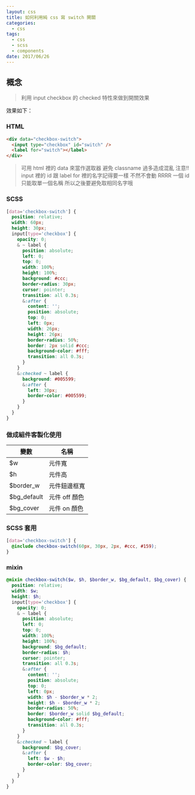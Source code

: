 ```yaml
---
layout: css
title: 如何利用純 css 寫 switch 開關
categories:
  - css
tags:
  - css
  - scss
  - components
date: 2017/06/26
---
```


## 概念

> 利用 input checkbox 的 checked 特性來做到開關效果

效果如下：


### HTML

```html
<div data="checkbox-switch">
  <input type="checkbox" id="switch" />
  <label for="switch"></label>
</div>
```

> 可用 html 裡的 data 來當作選取器 避免 classname 過多造成混亂
> 注意!! input 裡的 id 跟 label for 裡的名字記得要一樣 不然不會動 RRRR
> 一個 id 只能取單一個名稱 所以之後要避免取相同名字哦

### SCSS

```css
[data='checkbox-switch'] {
  position: relative;
  width: 60px;
  height: 30px;
  input[type='checkbox'] {
    opacity: 0;
    & ~ label {
      position: absolute;
      left: 0;
      top: 0;
      width: 100%;
      height: 100%;
      background: #ccc;
      border-radius: 30px;
      cursor: pointer;
      transition: all 0.3s;
      &:after {
        content: '';
        position: absolute;
        top: 0;
        left: 0px;
        width: 26px;
        height: 26px;
        border-radius: 50%;
        border: 2px solid #ccc;
        background-color: #fff;
        transition: all 0.3s;
      }
    }
    &:checked ~ label {
      background: #005599;
      &:after {
        left: 30px;
        border-color: #005599;
      }
    }
  }
}
```

### 做成組件客製化使用

| 變數         | 名稱          |
| ------------ | ------------- |
| \$w          | 元件寬        |
| \$h          | 元件高        |
| \$border_w   | 元件鈕邊框寬  |
| \$bg_default | 元件 off 顏色 |
| \$bg_cover   | 元件 on 顏色  |

### SCSS 套用

```scss
[data='checkbox-switch'] {
  @include checkbox-switch(60px, 30px, 2px, #ccc, #159);
}
```

### mixin

```scss
@mixin checkbox-switch($w, $h, $border_w, $bg_default, $bg_cover) {
  position: relative;
  width: $w;
  height: $h;
  input[type='checkbox'] {
    opacity: 0;
    & ~ label {
      position: absolute;
      left: 0;
      top: 0;
      width: 100%;
      height: 100%;
      background: $bg_default;
      border-radius: $h;
      cursor: pointer;
      transition: all 0.3s;
      &:after {
        content: '';
        position: absolute;
        top: 0;
        left: 0px;
        width: $h - $border_w * 2;
        height: $h - $border_w * 2;
        border-radius: 50%;
        border: $border_w solid $bg_default;
        background-color: #fff;
        transition: all 0.3s;
      }
    }
    &:checked ~ label {
      background: $bg_cover;
      &:after {
        left: $w - $h;
        border-color: $bg_cover;
      }
    }
  }
}
```
